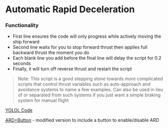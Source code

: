 # Automatic Rapid Deceleration

### Functionality
- First line ensures the code will only progress while actively moving the ship forward
- Second line waits for you to stop forward thrust then applies full backward thrust the moment you do
- Each blank line you add before the final line will delay the script for 0.2 seconds
- Finally, it will turn off reverse thrust and restart the script

> Note: This script is a good stepping stone towards more complicated scripts that control thrust variables such as auto-approach and avoidance systems to name a few examples. Can also be used in lieu of or separated from such systems if you just want a simple braking system for manual flight

[YOLOL Code](https://github.com/RustyDawwwgg/Starbase/blob/main/Automatic%20Rapid%20Deceleration/ARD.yolol)

[ARD+Button](https://github.com/RustyDawwwgg/Starbase/blob/main/Automatic%20Rapid%20Deceleration/ARD%2BButton/ARD%2BButton.yolol) - modified version to include a button to enable/disable ARD
